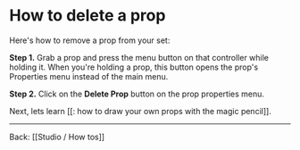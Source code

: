 # How to delete a prop

Here's how to remove a prop from your set:

**Step 1.** Grab a prop and press the menu button on that controller while holding it. When you're holding a prop, this button opens the prop's Properties menu instead of the main menu.

**Step 2.** Click on the **Delete Prop** button on the prop properties menu.

Next, lets learn [[: how to draw your own props with the magic pencil]].

---

Back: [[Studio / How tos]]
